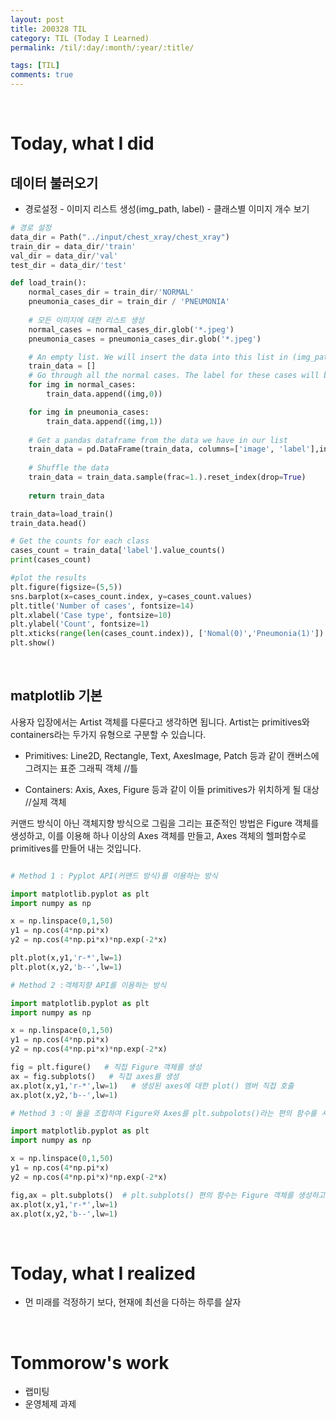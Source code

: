 ```yaml
---
layout: post
title: 200328 TIL
category: TIL (Today I Learned)
permalink: /til/:day/:month/:year/:title/

tags: [TIL]
comments: true
---
```

<br/>

# Today, what I did

## 데이터 불러오기
- 경로설정 - 이미지 리스트 생성(img_path, label) - 클래스별 이미지 개수 보기 

```python
# 경로 설정 
data_dir = Path("../input/chest_xray/chest_xray")
train_dir = data_dir/'train'
val_dir = data_dir/'val'
test_dir = data_dir/'test'

def load_train():
    normal_cases_dir = train_dir/'NORMAL'
    pneumonia_cases_dir = train_dir / 'PNEUMONIA'
    
    # 모든 이미지에 대한 리스트 생성
    normal_cases = normal_cases_dir.glob('*.jpeg')
    pneumonia_cases = pneumonia_cases_dir.glob('*.jpeg')

    # An empty list. We will insert the data into this list in (img_path, label) format
    train_data = []
    # Go through all the normal cases. The label for these cases will be 0
    for img in normal_cases:
        train_data.append((img,0))

    for img in pneumonia_cases:
        train_data.append((img,1))
        
    # Get a pandas dataframe from the data we have in our list 
    train_data = pd.DataFrame(train_data, columns=['image', 'label'],index=None)
    
    # Shuffle the data 
    train_data = train_data.sample(frac=1.).reset_index(drop=True)
    
    return train_data

train_data=load_train()
train_data.head()

# Get the counts for each class 
cases_count = train_data['label'].value_counts()
print(cases_count)

#plot the results
plt.figure(figsize=(5,5))
sns.barplot(x=cases_count.index, y=cases_count.values)
plt.title('Number of cases', fontsize=14)
plt.xlabel('Case type', fontsize=10)
plt.ylabel('Count', fontsize=1)
plt.xticks(range(len(cases_count.index)), ['Nomal(0)','Pneumonia(1)'])
plt.show()
```

</br>

## matplotlib 기본

사용자 입장에서는 Artist 객체를 다룬다고 생각하면 됩니다.
Artist는 primitives와 containers라는 두가지 유형으로 구분할 수 있습니다.

  - Primitives: Line2D, Rectangle, Text, AxesImage, Patch 등과 같이 캔버스에 그려지는 표준 그래픽 객체 //틀

  - Containers: Axis, Axes, Figure 등과 같이 이들 primitives가 위치하게 될 대상 //실제 객체

커맨드 방식이 아닌 객체지향 방식으로 그림을 그리는 표준적인 방법은 Figure 객체를 생성하고, 이를 이용해 하나 이상의 Axes 객체를 만들고, Axes 객체의 헬퍼함수로 primitives를 만들어 내는 것입니다.

```python

# Method 1 : Pyplot API(커맨드 방식)를 이용하는 방식

import matplotlib.pyplot as plt
import numpy as np

x = np.linspace(0,1,50)
y1 = np.cos(4*np.pi*x)
y2 = np.cos(4*np.pi*x)*np.exp(-2*x)

plt.plot(x,y1,'r-*',lw=1)
plt.plot(x,y2,'b--',lw=1)  

# Method 2 :객체지향 API를 이용하는 방식

import matplotlib.pyplot as plt
import numpy as np

x = np.linspace(0,1,50)
y1 = np.cos(4*np.pi*x)
y2 = np.cos(4*np.pi*x)*np.exp(-2*x)

fig = plt.figure()   # 직접 Figure 객체를 생성
ax = fig.subplots()   # 직접 axes를 생성
ax.plot(x,y1,'r-*',lw=1)   # 생성된 axes에 대한 plot() 멤버 직접 호출
ax.plot(x,y2,'b--',lw=1)

# Method 3 :이 둘을 조합하여 Figure와 Axes를 plt.subpolots()라는 편의 함수를 사용한 방식

import matplotlib.pyplot as plt
import numpy as np

x = np.linspace(0,1,50)
y1 = np.cos(4*np.pi*x)
y2 = np.cos(4*np.pi*x)*np.exp(-2*x)

fig,ax = plt.subplots()  # plt.subplots() 편의 함수는 Figure 객체를 생성하고 Figure.subplots()를 호출하여 리턴
ax.plot(x,y1,'r-*',lw=1)
ax.plot(x,y2,'b--',lw=1)
```

<br/>

# Today, what I realized
- 먼 미래를 걱정하기 보다, 현재에 최선을 다하는 하루를 살자

<br/>

# Tommorow's work
- 랩미팅
- 운영체제 과제

